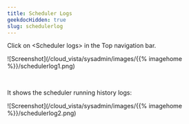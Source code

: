 ```yaml
---
title: Scheduler Logs
geekdocHidden: true
slug: schedulerlog
---
```


Click on \<Scheduler logs> in the Top navigation bar.

![Screenshot](/cloud_vista/sysadmin/images/{{% imagehome %}}/schedulerlog1.png)

&nbsp;

 It shows the scheduler running history logs:

![Screenshot](/cloud_vista/sysadmin/images/{{% imagehome %}}/schedulerlog2.png)
